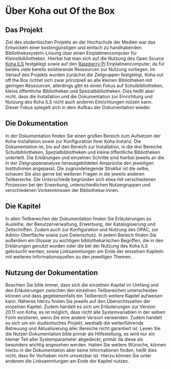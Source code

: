 # Über Koha out Of the Box

## Das Projekt

Ziel des studentischen Projekts an der Hochschule der Medien war das Entwickeln einer kostengünstigen und einfach zu handhabenden Bibliothekssystem-Lösung über einen Einplatinencomputer für Kleinstbibliotheken. Hierbei hat man sich auf die Nutzung des Open Source  [Koha ILS](https://koha-community.org) festgelegt sowie auf den [Raspberry Pi](https://www.raspberrypi.org/) Einplatinencomputer, da für beides viele  bereits existierende Ressourcen zur Nutzung vorliegen.
Im Verlauf des Projekts wurden zunächst die Zielgruppen festgelegt, Koha out oft the Box richtet sich zwar prinzipiell an alle kleinen Bibliotheken mit geringen Ressourcen, allerdings gibt es einen Fokus auf Schulbibliotheken, kleine öffentliche Bibliotheken und Spezialbibliotheken. Dies heißt aber nicht, dass die Installation und die Dokumentation zur Einrichtung und Nutzung des Koha ILS nicht auch anderen Einrichtungen nützen kann. Dieser Fokus spiegelt sich in dem Aufbau der Dokumentation wieder.

## Die Dokumentation

In der Dokumentation finden Sie einen großen Bereich zum Aufsetzen der Koha-Installation sowie zur Konfiguration Ihrer Koha Instanz. Die Dokumentation ist, bis auf den Bereich zur Installation, in die drei Bereiche Schulbibliotheken, Spezialbibliotheken und kleine öffentliche Bibliotheken unterteilt. Die Erklärungen und einzelnen Schritte sind hierbei jeweils an die in der Zielgruppenanalyse herausgebildeten Ansprüche den jeweiligen Institutionen angepasst. Die zugrundeliegende Struktur ist die selbe, schauen Sie also gerne bei weiteren Fragen in die jeweils anderen Teilbereiche. Die Unterschiede begründen sich etwa mit verschiedenen Prozessen bei der Erwerbung, unterschiedlichen Nutzergruppen und verschiedenen Vorkenntnissen der Bibliothekar:innen. 

## Die Kapitel

In allen Teilbereichen der Dokumentation finden Sie Erläuterungen zu Ausleihe, der Benutzerverwaltung, Erwerbung, der Katalogisierung und Zeitschriften. Zudem auch zur Konfiguration und Nutzung des OPAC, zur Admin-Oberfläche sowie zum Datenschutz. In jedem Bereich finden Sie außerdem ein Glossar zu wichtigen bibliothekarischen Begriffen, die in den Erklärungen genutzt wurden oder die bei der Nutzung des Koha ILS gebraucht werden, sowie Linksammlungen am Ende der einzelnen Kapiteln mit weiteren Informationsquellen zu den jeweiligen Themen. 

## Nutzung der Dokumentation

Beachten Sie bitte immer, dass sich die einzelnen Kapitel im Umfang und den Erläuterungen zwischen den einzelnen Teilbereichen unterscheiden können und dass gegebenenfalls ein Teilbereich weitere Kapitel aufweisen kann. Näheres hierzu finden Sie jeweils auf den Übersichtsseiten der einzelnen Kapitel. Zudem handelt es sich um Erläuterungen zur Version 20.11 von Koha, es ist möglich, dass nicht alle Systemvariablen in der selben Form existieren, wenn Sie eine andere Version verwenden. Zudem handelt es sich um ein studentisches Projekt, weshalb die weiterführende Betreuung und Aktualisierung aller Bereiche nicht garantiert ist.
Lesen Sie die Nutzer-Dokumentation bitte primär als Hilfestellung, es wird nur ein kleiner Teil aller Systemparameter abgedeckt, primär da diese als besonders wichtig angesehen werden. Haben Sie weitere Wünsche,  können hierzu in der Dokumentation aber keine Informationen finden, heißt dies nicht, dass Ihr Vorhaben nicht umsetzbar ist. Hierzu können Sie unter anderem die Linksammlungen am Ende der Kapitel nutzen.
